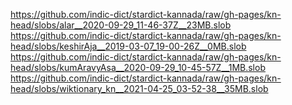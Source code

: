 https://github.com/indic-dict/stardict-kannada/raw/gh-pages/kn-head/slobs/alar__2020-09-29_11-46-37Z__23MB.slob  
https://github.com/indic-dict/stardict-kannada/raw/gh-pages/kn-head/slobs/keshirAja__2019-03-07_19-00-26Z__0MB.slob  
https://github.com/indic-dict/stardict-kannada/raw/gh-pages/kn-head/slobs/kumAravyAsa__2020-09-29_10-45-57Z__1MB.slob  
https://github.com/indic-dict/stardict-kannada/raw/gh-pages/kn-head/slobs/wiktionary_kn__2021-04-25_03-52-38__35MB.slob  

